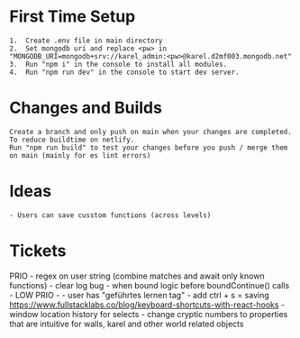 # First Time Setup
    1.  Create .env file in main directory
    2.  Set mongodb uri and replace <pw> in "MONGODB_URI=mongodb+srv://karel_admin:<pw>@karel.d2mf003.mongodb.net"
    3.  Run "npm i" in the console to install all modules.
    4.  Run "npm run dev" in the console to start dev server.
    
# Changes and Builds
    Create a branch and only push on main when your changes are completed. To reduce buildtime on netlify.
    Run "npm run build" to test your changes before you push / merge them on main (mainly for es lint errors)

# Ideas
    - Users can save cusstom functions (across levels)

# Tickets
PRIO
    - regex on user string (combine matches and await only known functions)
    - clear log bug
    - when bound logic before boundContinue() calls
    - 
LOW PRIO
    - 
    - user has "geführtes lernen tag"
    - add ctrl + s = saving https://www.fullstacklabs.co/blog/keyboard-shortcuts-with-react-hooks
    - window location history for selects
    - change cryptic numbers to properties that are intuitive for walls, karel and other world related objects
    
